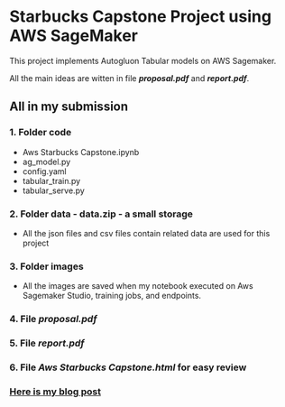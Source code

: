 # Starbucks Capstone Project using AWS SageMaker

This project implements Autogluon Tabular models on AWS Sagemaker.

All the main ideas are witten in file ***proposal.pdf*** and ***report.pdf***.

## All in my submission

### 1. Folder code

- Aws Starbucks Capstone.ipynb
- ag_model.py
- config.yaml
- tabular_train.py
- tabular_serve.py

### 2. Folder data - data.zip - a small storage

- All the json files and csv files contain related data are used for this project

### 3. Folder images

- All the images are saved when my notebook executed on Aws Sagemaker Studio, training jobs, and endpoints.

### 4. File ***proposal.pdf***

### 5. File ***report.pdf***

### 6. File ***Aws Starbucks Capstone.html*** for easy review

### [Here is my blog post](https://ngandn18.github.io/project/proj_5.html)
